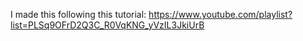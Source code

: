 I made this following this tutorial: https://www.youtube.com/playlist?list=PLSq9OFrD2Q3C_R0VqKNG_yVzIL3JkiUrB
